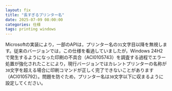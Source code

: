 ```yaml
---
layout: fix
title: "長すぎるプリンター名"
date: 2025-07-09 08:00:00
categories: 仕様
tags: printing windows 
---
```


Microsoftの実装により，一部のAPIは，プリンター名の`31`文字目以降を無視します。従来のバージョンでは，この仕様を看過していましたが，Windows 24H2で発生するようになった印刷の不具合（ACI0105743）を調査する過程でエラー処置が強化されたことにより，現行バージョンではカレントプリンターの名称が`30`文字を超える場合に印刷コマンドが正しく完了できないことがあります（ACI0105792）。問題を防ぐため，プリンター名は`30`文字以下に収まるように設定してください。